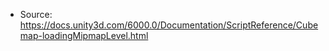 * Source: https://docs.unity3d.com/6000.0/Documentation/ScriptReference/Cubemap-loadingMipmapLevel.html


